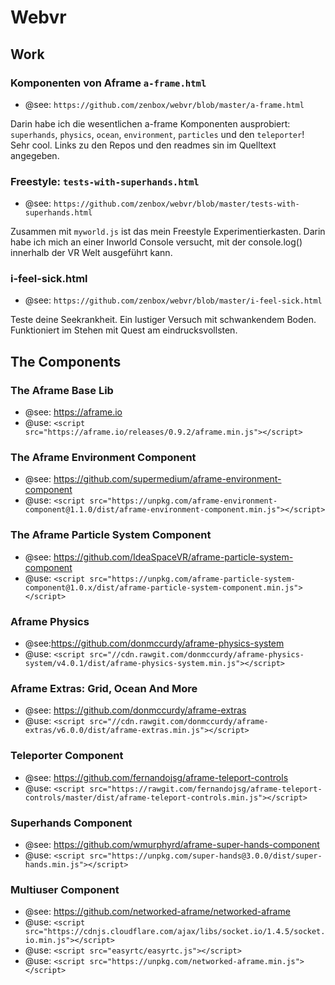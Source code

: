 # Webvr

## Work

### Komponenten von Aframe `a-frame.html`
- @see: `https://github.com/zenbox/webvr/blob/master/a-frame.html`

Darin habe ich die wesentlichen a-frame Komponenten ausprobiert: `superhands`, `physics`, `ocean`, `environment`, `particles` und den `teleporter`! Sehr cool. Links zu den Repos und den readmes sin im Quelltext angegeben.

### Freestyle: `tests-with-superhands.html`
- @see: `https://github.com/zenbox/webvr/blob/master/tests-with-superhands.html`

Zusammen mit `myworld.js` ist das mein Freestyle Experimentierkasten. Darin habe ich mich an einer Inworld Console versucht, mit der console.log() innerhalb der VR Welt ausgeführt kann.


### i-feel-sick.html
- @see: `https://github.com/zenbox/webvr/blob/master/i-feel-sick.html`

Teste deine Seekrankheit. Ein lustiger Versuch mit schwankendem Boden. Funktioniert im Stehen mit Quest am eindrucksvollsten.

## The Components

### The Aframe Base Lib
- @see: https://aframe.io
- @use: `<script src="https://aframe.io/releases/0.9.2/aframe.min.js"></script>`
 
### The Aframe Environment Component
- @see: https://github.com/supermedium/aframe-environment-component
- @use: `<script src="https://unpkg.com/aframe-environment-component@1.1.0/dist/aframe-environment-component.min.js"></script>`
 
### The Aframe Particle System Component
- @see: https://github.com/IdeaSpaceVR/aframe-particle-system-component
- @use: `<script src="https://unpkg.com/aframe-particle-system-component@1.0.x/dist/aframe-particle-system-component.min.js"></script>`
 
### Aframe Physics
- @see:https://github.com/donmccurdy/aframe-physics-system
- @use: `<script src="//cdn.rawgit.com/donmccurdy/aframe-physics-system/v4.0.1/dist/aframe-physics-system.min.js"></script>`
 
### Aframe Extras: Grid, Ocean And More
- @see: https://github.com/donmccurdy/aframe-extras
- @use: `<script src="//cdn.rawgit.com/donmccurdy/aframe-extras/v6.0.0/dist/aframe-extras.min.js"></script>`
 
### Teleporter Component
- @see: https://github.com/fernandojsg/aframe-teleport-controls
- @use: `<script src="https://rawgit.com/fernandojsg/aframe-teleport-controls/master/dist/aframe-teleport-controls.min.js"></script>`
 
### Superhands Component
- @see: https://github.com/wmurphyrd/aframe-super-hands-component
- @use: `<script src="https://unpkg.com/super-hands@3.0.0/dist/super-hands.min.js"></script>`
 
### Multiuser Component
- @see: https://github.com/networked-aframe/networked-aframe
- @use: 
`<script src="https://cdnjs.cloudflare.com/ajax/libs/socket.io/1.4.5/socket.io.min.js"></script>`
- @use: `<script src="easyrtc/easyrtc.js"></script>`
- @use: `<script src="https://unpkg.com/networked-aframe.min.js"></script>`

